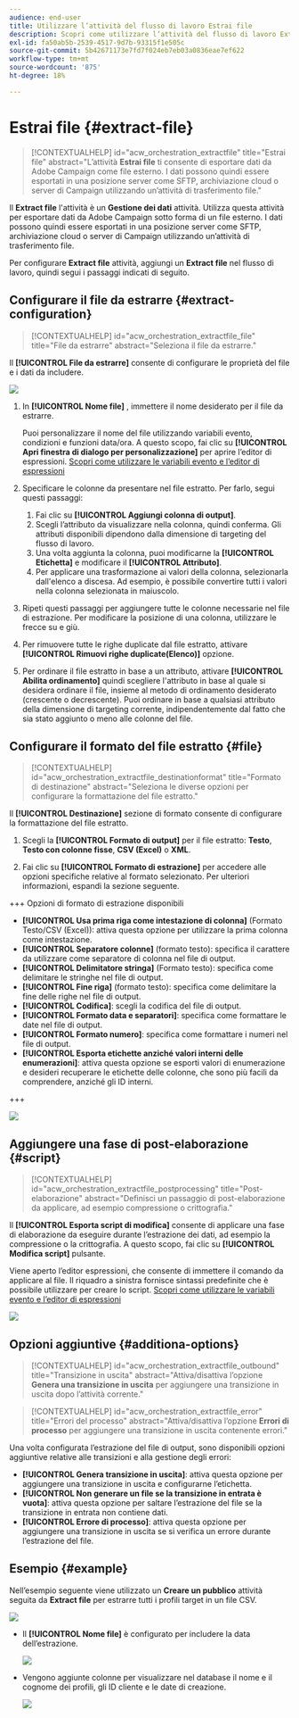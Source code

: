 ```yaml
---
audience: end-user
title: Utilizzare l’attività del flusso di lavoro Estrai file
description: Scopri come utilizzare l’attività del flusso di lavoro Extract file
exl-id: fa50ab5b-2539-4517-9d7b-93315f1e505c
source-git-commit: 5b42671173e7fd7f024eb7eb03a0836eae7ef622
workflow-type: tm+mt
source-wordcount: '875'
ht-degree: 18%

---
```


# Estrai file {#extract-file}

>[!CONTEXTUALHELP]
>id="acw_orchestration_extractfile"
>title="Estrai file"
>abstract="L’attività **Estrai file** ti consente di esportare dati da Adobe Campaign come file esterno. I dati possono quindi essere esportati in una posizione server come SFTP, archiviazione cloud o server di Campaign utilizzando un’attività di trasferimento file."

Il **Extract file** l&#39;attività è un **Gestione dei dati** attività. Utilizza questa attività per esportare dati da Adobe Campaign sotto forma di un file esterno. I dati possono quindi essere esportati in una posizione server come SFTP, archiviazione cloud o server di Campaign utilizzando un’attività di trasferimento file.

Per configurare **Extract file** attività, aggiungi un **Extract file** nel flusso di lavoro, quindi segui i passaggi indicati di seguito.

## Configurare il file da estrarre {#extract-configuration}

>[!CONTEXTUALHELP]
>id="acw_orchestration_extractfile_file"
>title="File da estrarre"
>abstract="Seleziona il file da estrarre."

Il **[!UICONTROL File da estrarre]** consente di configurare le proprietà del file e i dati da includere.

![](../assets/extract-file-file.png)

1. In **[!UICONTROL Nome file]** , immettere il nome desiderato per il file da estrarre.

   Puoi personalizzare il nome del file utilizzando variabili evento, condizioni e funzioni data/ora. A questo scopo, fai clic su **[!UICONTROL Apri finestra di dialogo per personalizzazione]** per aprire l’editor di espressioni. [Scopri come utilizzare le variabili evento e l’editor di espressioni](../event-variables.md)

1. Specificare le colonne da presentare nel file estratto. Per farlo, segui questi passaggi:

   1. Fai clic su **[!UICONTROL Aggiungi colonna di output]**.
   1. Scegli l’attributo da visualizzare nella colonna, quindi conferma. Gli attributi disponibili dipendono dalla dimensione di targeting del flusso di lavoro.
   1. Una volta aggiunta la colonna, puoi modificarne la **[!UICONTROL Etichetta]** e modificare il **[!UICONTROL Attributo]**.
   1. Per applicare una trasformazione ai valori della colonna, selezionarla dall&#39;elenco a discesa. Ad esempio, è possibile convertire tutti i valori nella colonna selezionata in maiuscolo.

1. Ripeti questi passaggi per aggiungere tutte le colonne necessarie nel file di estrazione. Per modificare la posizione di una colonna, utilizzare le frecce su e giù.

1. Per rimuovere tutte le righe duplicate dal file estratto, attivare **[!UICONTROL Rimuovi righe duplicate(Elenco)]** opzione.

1. Per ordinare il file estratto in base a un attributo, attivare **[!UICONTROL Abilita ordinamento]** quindi scegliere l&#39;attributo in base al quale si desidera ordinare il file, insieme al metodo di ordinamento desiderato (crescente o decrescente). Puoi ordinare in base a qualsiasi attributo della dimensione di targeting corrente, indipendentemente dal fatto che sia stato aggiunto o meno alle colonne del file.

## Configurare il formato del file estratto {#file}

>[!CONTEXTUALHELP]
>id="acw_orchestration_extractfile_destinationformat"
>title="Formato di destinazione"
>abstract="Seleziona le diverse opzioni per configurare la formattazione del file estratto."

Il **[!UICONTROL Destinazione]** sezione di formato consente di configurare la formattazione del file estratto.

1. Scegli la **[!UICONTROL Formato di output]** per il file estratto: **Testo**, **Testo con colonne fisse**, **CSV (Excel)** o **XML**.

1. Fai clic su **[!UICONTROL Formato di estrazione]** per accedere alle opzioni specifiche relative al formato selezionato. Per ulteriori informazioni, espandi la sezione seguente.

+++ Opzioni di formato di estrazione disponibili

   * **[!UICONTROL Usa prima riga come intestazione di colonna]** (Formato Testo/CSV (Excel)): attiva questa opzione per utilizzare la prima colonna come intestazione.
   * **[!UICONTROL Separatore colonne]** (formato testo): specifica il carattere da utilizzare come separatore di colonna nel file di output.
   * **[!UICONTROL Delimitatore stringa]** (Formato testo): specifica come delimitare le stringhe nel file di output.
   * **[!UICONTROL Fine riga]** (formato testo): specifica come delimitare la fine delle righe nel file di output.
   * **[!UICONTROL Codifica]**: scegli la codifica del file di output.
   * **[!UICONTROL Formato data e separatori]**: specifica come formattare le date nel file di output.
   * **[!UICONTROL Formato numero]**: specifica come formattare i numeri nel file di output.
   * **[!UICONTROL Esporta etichette anziché valori interni delle enumerazioni]**: attiva questa opzione se esporti valori di enumerazione e desideri recuperare le etichette delle colonne, che sono più facili da comprendere, anziché gli ID interni.

+++

   ![](../assets/extract-file-format.png)

## Aggiungere una fase di post-elaborazione {#script}

>[!CONTEXTUALHELP]
>id="acw_orchestration_extractfile_postprocessing"
>title="Post-elaborazione"
>abstract="Definisci un passaggio di post-elaborazione da applicare, ad esempio compressione o crittografia."

Il **[!UICONTROL Esporta script di modifica]** consente di applicare una fase di elaborazione da eseguire durante l’estrazione dei dati, ad esempio la compressione o la crittografia. A questo scopo, fai clic su **[!UICONTROL Modifica script]** pulsante.

Viene aperto l’editor espressioni, che consente di immettere il comando da applicare al file. Il riquadro a sinistra fornisce sintassi predefinite che è possibile utilizzare per creare lo script. [Scopri come utilizzare le variabili evento e l’editor di espressioni](../event-variables.md)

![](../assets/extract-file-script.png)

## Opzioni aggiuntive {#additiona-options}

>[!CONTEXTUALHELP]
>id="acw_orchestration_extractfile_outbound"
>title="Transizione in uscita"
>abstract="Attiva/disattiva l’opzione **Genera una transizione in uscita** per aggiungere una transizione in uscita dopo l’attività corrente."

>[!CONTEXTUALHELP]
>id="acw_orchestration_extractfile_error"
>title="Errori del processo"
>abstract="Attiva/disattiva l’opzione **Errori di processo** per aggiungere una transizione in uscita contenente errori."

Una volta configurata l’estrazione del file di output, sono disponibili opzioni aggiuntive relative alle transizioni e alla gestione degli errori:

* **[!UICONTROL Genera transizione in uscita]**: attiva questa opzione per aggiungere una transizione in uscita e configurarne l’etichetta.
* **[!UICONTROL Non generare un file se la transizione in entrata è vuota]**: attiva questa opzione per saltare l’estrazione del file se la transizione in entrata non contiene dati.
* **[!UICONTROL Errore di processo]**: attiva questa opzione per aggiungere una transizione in uscita se si verifica un errore durante l’estrazione del file.

## Esempio {#example}

Nell’esempio seguente viene utilizzato un **Creare un pubblico** attività seguita da **Extract file** per estrarre tutti i profili target in un file CSV.

![](../assets/extract-file-example.png)

* Il **[!UICONTROL Nome file]** è configurato per includere la data dell’estrazione.

  ![](../assets/extract-file-example-name.png)

* Vengono aggiunte colonne per visualizzare nel database il nome e il cognome dei profili, gli ID cliente e le date di creazione.

  ![](../assets/extract-file-example-columns.png)
